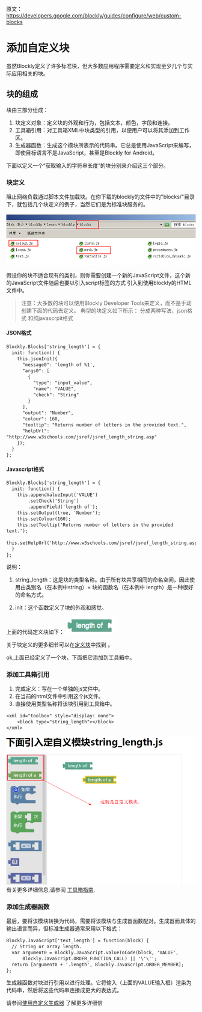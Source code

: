 原文：https://developers.google.com/blockly/guides/configure/web/custom-blocks

# 添加自定义块
虽然Blockly定义了许多标准块，但大多数应用程序需要定义和实现至少几个与实际应用相关的块。

## 块的组成
块由三部分组成：

1. 块定义对象：定义块的外观和行为，包括文本，颜色，字段和连接。
2. 工具箱引用：对工具箱XML中块类型的引用，以便用户可以将其添加到工作区。
3. 生成器函数：生成这个模块所表示的代码串。它总是使用JavaScript来编写， 即使目标语言不是JavaScript，甚至是Blockly for Android。

下面以定义一个“获取输入的字符串长度”的块分别来介绍这三个部分。

### 块定义
阻止网络负载通过脚本文件加载块。在你下载的blockly的文件中的"blocks/"目录下，就包括几个块定义的例子，当然它们是为标准块服务的。

![5.block-definition.png](img/5.block-definition.png)

假设你的块不适合现有的类别，则你需要创建一个新的JavaScript文件，这个新的JavaScript文件随后也要以引入script标签的方式 引入到使用blockly的HTML文件中。

>注意：大多数的块可以使用Blockly Developer Tools来定义，而不是手动创建下面的代码去定义。
典型的块定义如下所示：
分成两种写法，json格式 和纯javascrpit格式 
#### JSON格式 
```
Blockly.Blocks['string_length'] = {
  init: function() {
    this.jsonInit({
      "message0": 'length of %1',
      "args0": [
        {
          "type": "input_value",
          "name": "VALUE",
          "check": "String"
        }
      ],
      "output": "Number",
      "colour": 160,
      "tooltip": "Returns number of letters in the provided text.",
      "helpUrl": "http://www.w3schools.com/jsref/jsref_length_string.asp"
    });
  }
};
```
#### Javascript格式 
```
Blockly.Blocks['string_length'] = {
  init: function() {
    this.appendValueInput('VALUE')
        .setCheck('String')
        .appendField('length of');
    this.setOutput(true, 'Number');
    this.setColour(160);
    this.setTooltip('Returns number of letters in the provided text.');
    this.setHelpUrl('http://www.w3schools.com/jsref/jsref_length_string.asp');
  }
};
```
说明：
1. string_length：这是块的类型名称。由于所有块共享相同的命名空间，因此使用由类别名（在本例中string）+ 块的函数名（在本例中 length）是一种很好的命名方式。

2. init：这个函数定义了块的外观和感觉。

上面的代码定义块如下：
![6.block-length-of.png](img/6.block-length-of.png)

关于块定义的更多细节可以在[定义块](https://developers.google.com/blockly/guides/create-custom-blocks/define-blocks)中找到 。

ok,上面已经定义了一个块，下面把它添加到工具箱中。

### 添加工具箱引用 

1. 完成定义：写在一个单独的js文件中。
2. 在当前的html文件中引用这个js文件。
3. 直接使用类型名称将该块引用到工具箱中。

```
<xml id="toolbox" style="display: none">
    <block type="string_length"></block>
</xml>
```
![7.自定义模块效果图.png](img/7.自定义模块效果图.png)
有关更多详细信息,请参阅 [工具箱指南](https://developers.google.com/blockly/guides/configure/web/toolbox).

### 添加生成器函数
最后，要将该模块转换为代码，需要将该模块与生成器函数配对。生成器而具体的输出语言而异，但标准生成器通常采用以下格式：
```
Blockly.JavaScript['text_length'] = function(block) {
  // String or array length.
  var argument0 = Blockly.JavaScript.valueToCode(block, 'VALUE',
      Blockly.JavaScript.ORDER_FUNCTION_CALL) || '\'\'';
  return [argument0 + '.length', Blockly.JavaScript.ORDER_MEMBER];
};
```
生成器函数对块进行引用以进行处理。它将输入（上面的VALUE输入框）渲染为代码串，然后将这些代码串连接成更大的表达式。

请参阅[使用自定义生成器](https://developers.google.com/blockly/guides/create-custom-blocks/generating-code) 了解更多详细信